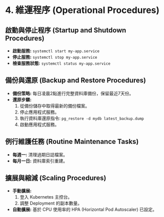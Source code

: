 # 4. 維運程序 (Operational Procedures)

## 啟動與停止程序 (Startup and Shutdown Procedures)

- **啟動服務:** `systemctl start my-app.service`
- **停止服務:** `systemctl stop my-app.service`
- **檢查服務狀態:** `systemctl status my-app.service`

## 備份與還原 (Backup and Restore Procedures)

- **備份策略:** 每日凌晨2點進行完整資料庫備份，保留最近7天份。
- **還原步驟:** 
    1. 從備份儲存中取得最新的備份檔案。
    2. 停止應用程式服務。
    3. 執行資料庫還原指令: `pg_restore -d mydb latest_backup.dump`
    4. 啟動應用程式服務。

## 例行維護任務 (Routine Maintenance Tasks)

- **每週一:** 清理過期日誌檔案。
- **每月一日:** 資料庫索引重建。

## 擴展與縮減 (Scaling Procedures)

- **手動擴展:** 
    1. 登入 Kubernetes 主控台。
    2. 調整 Deployment 的副本數量。
- **自動擴展:** 基於 CPU 使用率的 HPA (Horizontal Pod Autoscaler) 已設定。 